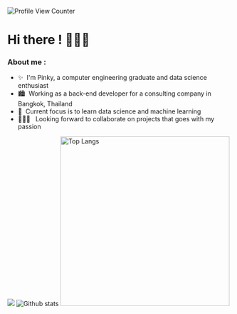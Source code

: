 ![Profile View Counter](https://komarev.com/ghpvc/?username=ppkgtmm&style=flat)

# Hi there ! 🙋🏻‍♀️

### About me :
- ✨ &nbsp;I'm Pinky, a computer engineering graduate and data science enthusiast
- 🏙️ &nbsp;Working as a back-end developer for a consulting company in Bangkok, Thailand 
- :seedling: &nbsp;Current focus is to learn data science and machine learning <br />
- 👩🏻‍💻 &nbsp;&nbsp;Looking forward to collaborate on projects that goes with my passion <br />

<img src="https://github-readme-streak-stats.herokuapp.com?user=ppkgtmm&theme=holi-theme&date_format=M%20j%5B%2C%20Y%5D&background=0d1117&border=ffffff00"/>
<img src="https://github-readme-stats.vercel.app/api?username=ppkgtmm&show_icons=true&theme=github_dark" alt="Github stats"/>
<img width="380" src="https://github-readme-stats.vercel.app/api/top-langs/?username=ppkgtmm&theme=github_dark&layout=compact" alt="Top Langs"/>
